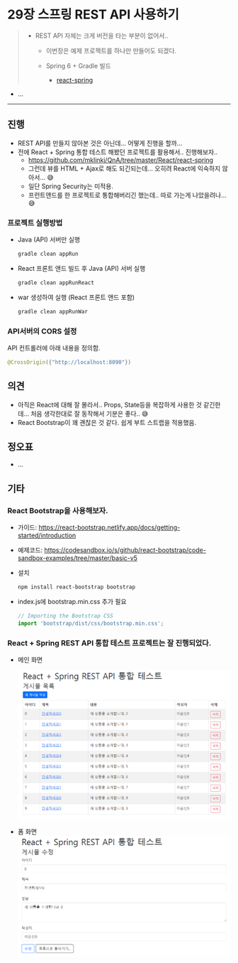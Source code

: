 # 29장 스프링 REST API 사용하기

> * REST API 자체는 크게 버전을 타는 부분이 없어서.. 
> 
>   * 이번장은 예제 프로젝트를 하나만 만들어도 되겠다. 
>   
>   * Spring 6 + Gradle 빌드
>     * [react-spring](react-spring)
>   
>     

* ...



---

## 진행

* REST API를 만들지 않아본 것은 아닌데... 어떻게 진행을 할까... 
* 전에 React + Spring 통합 테스트 해봤던 프로젝트를 활용해서.. 진행해보자..
  * https://github.com/mklinkj/QnA/tree/master/React/react-spring
  * 그런데 뷰를 HTML + Ajax로 해도 되긴되는데... 오히려 React에 익숙하지 않아서... 😅
  * 일단 Spring Security는 미적용.
  * 프런트앤드를 한 프로젝트로 통합해버리긴 했는데.. 따로 가는게 나았을려나...😅




### 프로젝트 실행방법

* Java (API) 서버만 실행

  ```sh
  gradle clean appRun
  ```

* React 프론트 앤드 빌드 후 Java (API) 서버 실행

  ```sh
  gradle clean appRunReact
  ```

* war 생성하여 실행 (React 프론트 앤드 포함)

  ```sh
  gradle clean appRunWar
  ```

  

### API서버의 CORS 설정

API 컨트롤러에 아래 내용을 정의함.

```java
@CrossOrigin({"http://localhost:8090"})
```





## 의견

* 아직은 React에 대해 잘 몰라서..  Props, State등을 복잡하게 사용한 것 같긴한데... 처음 생각한대로 잘 동작해서 기분은 좋다.. 😅
* React Bootstrap이 꽤 괜찮은 것 같다. 쉽게 부트 스트랩을 적용했음.



## 정오표

* ...






## 기타



### React Bootstrap을 사용해보자.

* 가이드: https://react-bootstrap.netlify.app/docs/getting-started/introduction

* 예제코드: https://codesandbox.io/s/github/react-bootstrap/code-sandbox-examples/tree/master/basic-v5

* 설치
  ```sh
  npm install react-bootstrap bootstrap
  ```
  
* index.js에 bootstrap.min.css 추가 필요

  ```jsx
  // Importing the Bootstrap CSS
  import 'bootstrap/dist/css/bootstrap.min.css';
  ```

  

### React + Spring REST API 통합 테스트 프로젝트는 잘 진행되었다. 

* 메인 화면

  ![image-20230620202003027](doc-resources/image-20230620202003027.png)

* 폼 화면
  ![image-20230620202049188](doc-resources/image-20230620202049188.png)

